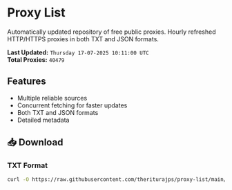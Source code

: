 # Proxy List

Automatically updated repository of free public proxies. Hourly refreshed HTTP/HTTPS proxies in both TXT and JSON formats.

**Last Updated:** `Thursday 17-07-2025 10:11:00 UTC`  
**Total Proxies:** `40479`

## Features
- Multiple reliable sources
- Concurrent fetching for faster updates
- Both TXT and JSON formats
- Detailed metadata

## 📥 Download

### TXT Format
```bash
curl -O https://raw.githubusercontent.com/theriturajps/proxy-list/main/proxies.txt